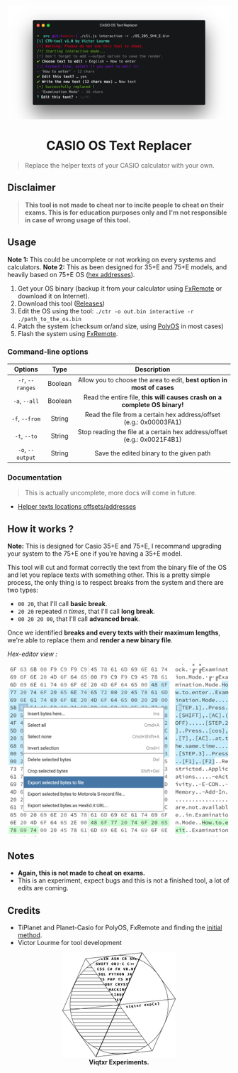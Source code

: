 <p align="center">
    <img src="assets/screen.png" />
</p>

<h1 align="center">CASIO OS Text Replacer</h1>

> Replace the helper texts of your CASIO calculator with your own.

## Disclaimer
> **This tool is not made to cheat nor to incite people to cheat on their exams. This is for education purposes only and I'm not responsible in case of wrong usage of this tool.**

## Usage
**Note 1:** This could be uncomplete or not working on every systems and calculators.
**Note 2:** This as been designed for 35+E and 75+E models, and heavily based on 75+E OS ([hex addresses](docs/Text%20Offsets.md)).

1. Get your OS binary (backup it from your calculator using [FxRemote](https://tiplanet.org/forum/archives_voir.php?id=301094) or download it on Internet).
2. Download this tool ([Releases](https://github.com/vlourme/casio-text-replacer/releases))
3. Edit the OS using the tool: `./ctr -o out.bin interactive -r ./path_to_the_os.bin`
4. Patch the system (checksum or/and size, using [PolyOS](https://tiplanet.org/forum/archives_voir.php?id=4475) in most cases)
5. Flash the system using [FxRemote](https://tiplanet.org/forum/archives_voir.php?id=301094).

### Command-line options
| Options | Type | Description |
|:-------:|:----:|:-----------:|
| `-r`, `--ranges` | Boolean | Allow you to choose the area to edit, **best option in most of cases** |
| `-a`, `--all` | Boolean | Read the entire file, **this will causes crash on a complete OS binary!** |
| `-f`, `--from` | String | Read the file from a certain hex address/offset (e.g.: 0x00003FA1) |
| `-t`, `--to` | String | Stop reading the file at a certain hex address/offset (e.g.: 0x0021F4B1) |
| `-o`, `--output` | String | Save the edited binary to the given path |

### Documentation
> This is actually uncomplete, more docs will come in future.

- [Helper texts locations offsets/addresses](docs/Text%20Offsets.md)

## How it works ?
**Note:** This is designed for Casio 35+E and 75+E, I recommand upgrading your system to the 75+E one if you're having a 35+E model.

This tool will cut and format correctly the text from the binary file of the OS and let you replace texts with something other. This is a pretty simple process, the only thing is to respect breaks from the system and there are two types:
- `00 20`, that I'll call **basic break**.
- `20 20` repeated *n times*, that I'll call **long break**.
- `00 20 20 00`, that I'll call **advanced break**.

Once we identified **breaks and every texts with their maximum lengths**, we're able to replace them and **render a new binary file**.

*Hex-editor view :*
<p align="center">
    <img src="assets/hex-editor.png" />
</p>

## Notes
- **Again, this is not made to cheat on exams.**
- This is an experiment, expect bugs and this is not a finished tool, a lot of edits are coming.

## Credits
- TiPlanet and Planet-Casio for PolyOS, FxRemote and finding the [initial method](https://tiplanet.org/forum/viewtopic.php?f=49&t=19297).
- Victor Lourme for tool development
<p align="center">
    <img src="assets/exp.png" width="256">
    <br />
    <b>Viqtxr Experiments.</b>
</p>